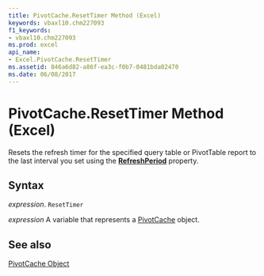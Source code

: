 ```yaml
---
title: PivotCache.ResetTimer Method (Excel)
keywords: vbaxl10.chm227093
f1_keywords:
- vbaxl10.chm227093
ms.prod: excel
api_name:
- Excel.PivotCache.ResetTimer
ms.assetid: 846a6d82-a86f-ea3c-f0b7-0481bda02470
ms.date: 06/08/2017
---
```



# PivotCache.ResetTimer Method (Excel)

Resets the refresh timer for the specified query table or PivotTable report to the last interval you set using the  **[RefreshPeriod](Excel.PivotCache.RefreshPeriod.md)** property.


## Syntax

 _expression_. `ResetTimer`

 _expression_ A variable that represents a [PivotCache](Excel.PivotCache.md) object.


## See also


[PivotCache Object](Excel.PivotCache.md)

